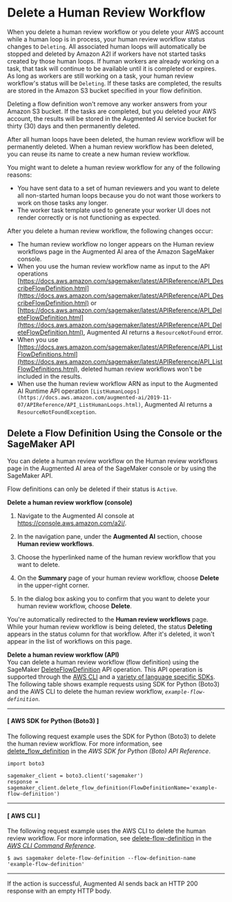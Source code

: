 # Delete a Human Review Workflow<a name="a2i-delete-flow-definition"></a>

When you delete a human review workflow or you delete your AWS account while a human loop is in process, your human review workflow status changes to `Deleting`\. All associated human loops will automatically be stopped and deleted by Amazon A2I if workers have not started tasks created by those human loops\. If human workers are already working on a task, that task will continue to be available until it is completed or expires\. As long as workers are still working on a task, your human review workflow's status will be `Deleting`\. If these tasks are completed, the results are stored in the Amazon S3 bucket specified in your flow definition\. 

Deleting a flow definition won't remove any worker answers from your Amazon S3 bucket\. If the tasks are completed, but you deleted your AWS account, the results will be stored in the Augmented AI service bucket for thirty \(30\) days and then permanently deleted\.

After all human loops have been deleted, the human review workflow will be permanently deleted\. When a human review workflow has been deleted, you can reuse its name to create a new human review workflow\. 

You might want to delete a human review workflow for any of the following reasons:
+ You have sent data to a set of human reviewers and you want to delete all non\-started human loops because you do not want those workers to work on those tasks any longer\.
+ The worker task template used to generate your worker UI does not render correctly or is not functioning as expected\. 

After you delete a human review workflow, the following changes occur:
+ The human review workflow no longer appears on the Human review workflows page in the Augmented AI area of the Amazon SageMaker console\. 
+ When you use the human review workflow name as input to the API operations [https://docs.aws.amazon.com/sagemaker/latest/APIReference/API_DescribeFlowDefinition.html](https://docs.aws.amazon.com/sagemaker/latest/APIReference/API_DescribeFlowDefinition.html) or [https://docs.aws.amazon.com/sagemaker/latest/APIReference/API_DeleteFlowDefinition.html](https://docs.aws.amazon.com/sagemaker/latest/APIReference/API_DeleteFlowDefinition.html), Augmented AI returns a `ResourceNotFound` error\. 
+ When you use [https://docs.aws.amazon.com/sagemaker/latest/APIReference/API_ListFlowDefinitions.html](https://docs.aws.amazon.com/sagemaker/latest/APIReference/API_ListFlowDefinitions.html), deleted human review workflows won't be included in the results\. 
+ When use the human review workflow ARN as input to the Augmented AI Runtime API operation `[ListHumanLoops](https://docs.aws.amazon.com/augmented-ai/2019-11-07/APIReference/API_ListHumanLoops.html)`, Augmented AI returns a `ResourceNotFoundException`\.

## Delete a Flow Definition Using the Console or the SageMaker API<a name="a2i-delete-flow-definition-how-to"></a>

You can delete a human review workflow on the Human review workflows page in the Augmented AI area of the SageMaker console or by using the SageMaker API\. 

Flow definitions can only be deleted if their status is `Active`\. 

**Delete a human review workflow \(console\)**

1. Navigate to the Augmented AI console at [https://console\.aws\.amazon\.com/a2i/](https://console.aws.amazon.com/a2i/)\.

1. In the navigation pane, under the **Augmented AI** section, choose **Human review workflows**\.

1. Choose the hyperlinked name of the human review workflow that you want to delete\. 

1. On the **Summary** page of your human review workflow, choose **Delete** in the upper\-right corner\. 

1. In the dialog box asking you to confirm that you want to delete your human review workflow, choose **Delete**\. 

You're automatically redirected to the **Human review workflows** page\. While your human review workflow is being deleted, the status **Deleting** appears in the status column for that workflow\. After it's deleted, it won't appear in the list of workflows on this page\. 

**Delete a human review workflow \(API\)**  
You can delete a human review workflow \(flow definition\) using the SageMaker [DeleteFlowDefinition](https://docs.aws.amazon.com/sagemaker/latest/APIReference/API_DeleteFlowDefinition.html) API operation\. This API operation is supported through the [AWS CLI](https://docs.aws.amazon.com/cli/latest/reference/sagemaker/delete-flow-definition.html) and a [variety of language specific SDKs](https://docs.aws.amazon.com/sagemaker/latest/APIReference/API_DeleteFlowDefinition.html#API_DeleteFlowDefinition_SeeAlso)\. The following table shows example requests using SDK for Python \(Boto3\) and the AWS CLI to delete the human review workflow, *`example-flow-definition`*\. 

------
#### [ AWS SDK for Python \(Boto3\) ]

The following request example uses the SDK for Python \(Boto3\) to delete the human review workflow\. For more information, see [delete\_flow\_definition](https://boto3.amazonaws.com/v1/documentation/api/latest/reference/services/sagemaker.html#SageMaker.Client.delete_flow_definition) in the *AWS SDK for Python \(Boto\) API Reference*\.

```
import boto3

sagemaker_client = boto3.client('sagemaker')
response = sagemaker_client.delete_flow_definition(FlowDefinitionName='example-flow-definition')
```

------
#### [ AWS CLI ]

The following request example uses the AWS CLI to delete the human review workflow\. For more information, see [delete\-flow\-definition](https://docs.aws.amazon.com/cli/latest/reference/sagemaker/delete-flow-definition.html) in the *[AWS CLI Command Reference](https://docs.aws.amazon.com/cli/latest/reference/)*\. 

```
$ aws sagemaker delete-flow-definition --flow-definition-name 'example-flow-definition'
```

------

If the action is successful, Augmented AI sends back an HTTP 200 response with an empty HTTP body\.